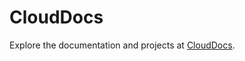 # CloudDocs

Explore the documentation and projects at [CloudDocs](https://amohamed0.github.io/CloudDocs/).
